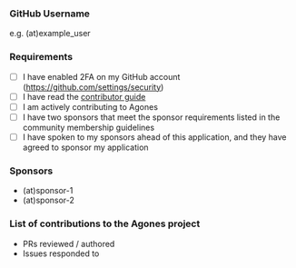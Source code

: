 ### GitHub Username
e.g. (at)example_user

### Requirements
- [ ] I have enabled 2FA on my GitHub account (https://github.com/settings/security)
- [ ] I have read the [contributor guide](../../../CONTRIBUTING.md)
- [ ] I am actively contributing to Agones
- [ ] I have two sponsors that meet the sponsor requirements listed in the community membership guidelines
- [ ] I have spoken to my sponsors ahead of this application, and they have agreed to sponsor my application

### Sponsors
- (at)sponsor-1
- (at)sponsor-2

### List of contributions to the Agones project
- PRs reviewed / authored
- Issues responded to
